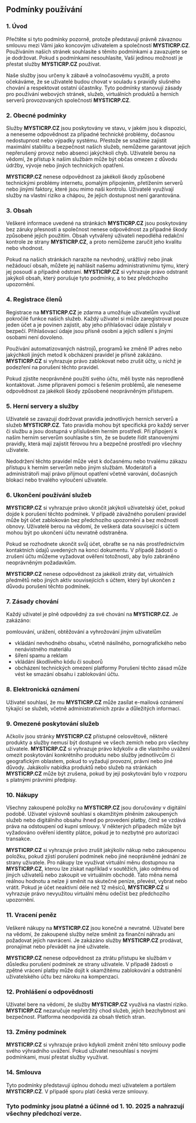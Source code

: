 ## Podmínky používání

### 1. Úvod

Přečtěte si tyto podmínky pozorně, protože představují právně závaznou smlouvu mezi Vámi jako koncovým uživatelem a společností **MYSTICRP.CZ**. Používáním našich stránek souhlasíte s těmito podmínkami a zavazujete se je dodržovat. Pokud s podmínkami nesouhlasíte, Vaší jedinou možností je přestat služby **MYSTICRP.CZ** používat.

Naše služby jsou určeny k zábavě a volnočasovému využití, a proto očekáváme, že se uživatelé budou chovat v souladu s pravidly slušného chování a respektovat ostatní účastníky. Tyto podmínky stanovují zásady pro používání webových stránek, služeb, virtuálních produktů a herních serverů provozovaných společností **MYSTICRP.CZ**.

### 2. Obecné podmínky

Služby **MYSTICRP.CZ** jsou poskytovány ve stavu, v jakém jsou k dispozici, a neneseme odpovědnost za případné technické problémy, dočasnou nedostupnost nebo výpadky systému. Přestože se snažíme zajistit maximální stabilitu a bezpečnost našich služeb, nemůžeme garantovat jejich nepřerušený provoz nebo absenci jakýchkoli chyb. Uživatelé berou na vědomí, že přístup k našim službám může být občas omezen z důvodu údržby, vývoje nebo jiných technických opatření.

**MYSTICRP.CZ** nenese odpovědnost za jakékoli škody způsobené technickými problémy internetu, pomalým připojením, přetížením serverů nebo jinými faktory, které jsou mimo naši kontrolu. Uživatelé využívají služby na vlastní riziko a chápou, že jejich dostupnost není garantována.

### 3. Obsah

Veškeré informace uvedené na stránkách **MYSTICRP.CZ** jsou poskytovány bez záruky přesnosti a společnost nenese odpovědnost za případné škody způsobené jejich použitím. Obsah vytvářený uživateli nepodléhá redakční kontrole ze strany **MYSTICRP.CZ**, a proto nemůžeme zaručit jeho kvalitu nebo vhodnost.

Pokud na našich stránkách narazíte na nevhodný, urážlivý nebo jinak nežádoucí obsah, můžete jej nahlásit našemu administrativnímu týmu, který jej posoudí a případně odstraní. **MYSTICRP.CZ** si vyhrazuje právo odstranit jakýkoli obsah, který porušuje tyto podmínky, a to bez předchozího upozornění.

### 4. Registrace členů

Registrace na **MYSTICRP.CZ** je zdarma a umožňuje uživatelům využívat pokročilé funkce našich služeb. Každý uživatel si může zaregistrovat pouze jeden účet a je povinen zajistit, aby jeho přihlašovací údaje zůstaly v bezpečí. Přihlašovací údaje jsou přísně osobní a jejich sdílení s jinými osobami není dovoleno.

Používání automatizovaných nástrojů, programů ke změně IP adres nebo jakýchkoli jiných metod k obcházení pravidel je přísně zakázáno. **MYSTICRP.CZ** si vyhrazuje právo zablokovat nebo zrušit účty, u nichž je podezření na porušení těchto pravidel.

Pokud zjistíte neoprávněné použití svého účtu, měli byste nás neprodleně kontaktovat. Jsme připraveni pomoci s řešením problémů, ale neneseme odpovědnost za jakékoli škody způsobené neoprávněným přístupem.

### 5. Herní servery a služby

Uživatelé se zavazují dodržovat pravidla jednotlivých herních serverů a služeb **MYSTICRP.CZ**. Tato pravidla mohou být specifická pro každý server či službu a jsou dostupná v příslušném herním prostředí. Při připojení k našim herním serverům souhlasíte s tím, že se budete řídit stanovenými pravidly, která mají zajistit férovou hru a bezpečné prostředí pro všechny uživatele.

Nedodržení těchto pravidel může vést k dočasnému nebo trvalému zákazu přístupu k herním serverům nebo jiným službám. Moderátoři a administrátoři mají právo přijmout opatření včetně varování, dočasných blokací nebo trvalého vyloučení uživatele.

### 6. Ukončení používání služeb

**MYSTICRP.CZ** si vyhrazuje právo ukončit jakýkoli uživatelský účet, pokud dojde k porušení těchto podmínek. V případě závažného porušení pravidel může být účet zablokován bez předchozího upozornění a bez možnosti obnovy. Uživatelé berou na vědomí, že veškerá data související s účtem mohou být po ukončení účtu nevratně odstraněna.

Pokud se rozhodnete ukončit svůj účet, obraťte se na nás prostřednictvím kontaktních údajů uvedených na konci dokumentu. V případě žádosti o zrušení účtu můžeme vyžadovat ověření totožnosti, aby bylo zabráněno neoprávněným požadavkům.

**MYSTICRP.CZ** nenese odpovědnost za jakékoli ztráty dat, virtuálních předmětů nebo jiných aktiv souvisejících s účtem, který byl ukončen z důvodu porušení těchto podmínek.

### 7. Zásady chování

Každý uživatel je plně odpovědný za své chování na **MYSTICRP.CZ**. Je zakázáno:

pomlouvání, urážení, obtěžování a vyhrožování jiným uživatelům
- vkládání nevhodného obsahu, včetně násilného, pornografického nebo nenávistného materiálu
- šíření spamu a reklam
- vkládání škodlivého kódu či souborů
- obcházení technických omezení platformy
Porušení těchto zásad může vést ke smazání obsahu i zablokování účtu.

### 8. Elektronická oznámení

Uživatel souhlasí, že mu **MYSTICRP.CZ** může zasílat e-mailová oznámení týkající se služeb, včetně administrativních zpráv a důležitých informací.

### 9. Omezené poskytování služeb

Ačkoliv jsou stránky **MYSTICRP.CZ** přístupné celosvětově, některé produkty a služby nemusí být dostupné ve všech zemích nebo pro všechny uživatele. **MYSTICRP.CZ** si vyhrazuje právo kdykoliv a dle vlastního uvážení omezit poskytování konkrétního produktu nebo služby jednotlivcům či geografickým oblastem, pokud to vyžadují provozní, právní nebo jiné důvody. Jakákoliv nabídka produktů nebo služeb na stránkách **MYSTICRP.CZ** může být zrušena, pokud by její poskytování bylo v rozporu s platnými právními předpisy.

### 10. Nákupy

Všechny zakoupené položky na **MYSTICRP.CZ** jsou doručovány v digitální podobě. Uživatel výslovně souhlasí s okamžitým plněním zakoupených služeb nebo digitálního obsahu ihned po provedení platby, čímž se vzdává práva na odstoupení od kupní smlouvy. V některých případech může být vyžadováno ověření identity plátce, pokud je to nezbytné pro autorizaci transakce.

**MYSTICRP.CZ** si vyhrazuje právo zrušit jakýkoliv nákup nebo zakoupenou položku, pokud zjistí porušení podmínek nebo jiné neoprávněné jednání ze strany uživatele. Pro nákupy lze využívat virtuální měnu dostupnou na **MYSTICRP.CZ**, kterou lze získat například v soutěžích, jako odměnu od jiných uživatelů nebo zakoupit ve virtuálním obchodě. Tato měna nemá reálnou hodnotu a nelze ji směnit na skutečné peníze, převést, vybrat nebo vrátit. Pokud je účet neaktivní déle než 12 měsíců, **MYSTICRP.CZ** si vyhrazuje právo nevyužitou virtuální měnu odečíst bez předchozího upozornění.

### 11. Vracení peněz

Veškeré nákupy na **MYSTICRP.CZ** jsou konečné a nevratné. Uživatel bere na vědomí, že zakoupené služby nelze směnit za finanční náhradu ani požadovat jejich navrácení. Je zakázáno služby **MYSTICRP.CZ** prodávat, pronajímat nebo převádět na jiné uživatele.

**MYSTICRP.CZ** nenese odpovědnost za ztrátu přístupu ke službám v důsledku porušení podmínek ze strany uživatele. V případě žádosti o zpětné vrácení platby může dojít k okamžitému zablokování a odstranění uživatelského účtu bez nároku na kompenzaci.

### 12. Prohlášení o odpovědnosti

Uživatel bere na vědomí, že služby **MYSTICRP.CZ** využívá na vlastní riziko. **MYSTICRP.CZ** nezaručuje nepřetržitý chod služeb, jejich bezchybnost ani bezpečnost. Platforma neodpovídá za obsah třetích stran.

### 13. Změny podmínek

**MYSTICRP.CZ** si vyhrazuje právo kdykoli změnit znění této smlouvy podle svého výhradního uvážení. Pokud uživatel nesouhlasí s novými podmínkami, musí přestat služby využívat.

### 14. Smlouva

Tyto podmínky představují úplnou dohodu mezi uživatelem a portálem **MYSTICRP.CZ**. V případě sporu platí česká verze smlouvy.

### Tyto podmínky jsou platné a účinné od 1. 10. 2025 a nahrazují všechny předchozí verze.
